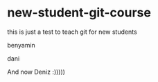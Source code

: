 # new-student-git-course

this is just a test to teach git for new students

benyamin

dani

And now Deniz :)))))
